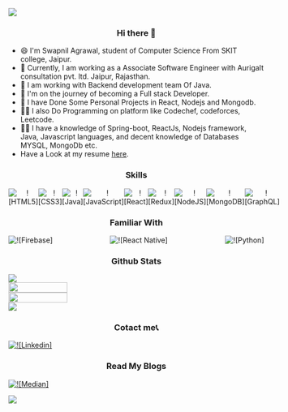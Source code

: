 ![](https://komarev.com/ghpvc/?username=your-code123-tech&style=flat-square&label=VIEWS)

<div align="center">
  
### Hi there 👋
  
 </div>
 
* 😄 I'm Swapnil Agrawal, student of Computer Science From SKIT college, Jaipur.
* 🚐 Currently, I am working as a Associate Software Engineer with AurigaIt consultation pvt. ltd. Jaipur, Rajasthan.
* 🚐 I am working with Backend development team Of Java.
* 🚐 I'm on the journey of becoming a Full stack Developer. 
* 🔨 I have Done Some Personal Projects in React, Nodejs and Mongodb.
* 👨‍💻 I also Do Programming on platform like Codechef, codeforces, Leetcode.
* 👨‍💻 I have a knowledge of Spring-boot, ReactJs, Nodejs framework, Java, Javascript languages, and decent knowledge of Databases MYSQL, MongoDb etc.
* Have a Look at my resume <a href="https://drive.google.com/file/d/1IDhrdS6bK5CJV9YPym18dqwPxky2W3KF/view" target="_blank">here</a>.



<div align="center">
  
  ### Skills 
  
  <div style="display:flex;justify-content:space-between;">
       <img src="https://img.shields.io/badge/html5-%23E34F26.svg?style=for-the-badge&logo=html5&logoColor=white" alt="![HTML5]" />
       <img src="https://img.shields.io/badge/css3-%231572B6.svg?style=for-the-badge&logo=css3&logoColor=white" alt="![CSS3]" />
       <img src="https://img.shields.io/badge/java-%23ED8B00.svg?style=for-the-badge&logo=java&logoColor=white" alt="![Java]" />
       <img src="https://img.shields.io/badge/javascript-%23323330.svg?style=for-the-badge&logo=javascript&logoColor=%23F7DF1E" alt="![JavaScript]" />
       <img src="https://img.shields.io/badge/react-%2320232a.svg?style=for-the-badge&logo=react&logoColor=%2361DAFB" alt="![React]" />
       <img src="https://img.shields.io/badge/redux-%23593d88.svg?style=for-the-badge&logo=redux&logoColor=white" alt="![Redux]" />
      <img src="https://img.shields.io/badge/node.js-6DA55F?style=for-the-badge&logo=node.js&logoColor=white" alt="![NodeJS]" />
      <img src="https://img.shields.io/badge/MongoDB-%234ea94b.svg?style=for-the-badge&logo=mongodb&logoColor=white" alt="![MongoDB]" />  
      <img src="https://img.shields.io/badge/-GraphQL-E10098?style=for-the-badge&logo=graphql&logoColor=white" alt="![GraphQL]" />
  </div>
</div>

###


<div align="center">
  
  ### Familiar With 
  
  <div style="display:flex;justify-content:space-between;">
       <img src="https://img.shields.io/badge/firebase-%23039BE5.svg?style=for-the-badge&logo=firebase" alt="![Firebase]" />
       <img src="https://img.shields.io/badge/react_native-%2320232a.svg?style=for-the-badge&logo=react&logoColor=%2361DAFB" alt="![React Native]" />
       <img src="https://img.shields.io/badge/python-3670A0?style=for-the-badge&logo=python&logoColor=ffdd54" alt="![Python]" />
    
  </div>
</div>


<div align="center"> 
  
### Github Stats 
  
</div>

<img src="https://activity-graph.herokuapp.com/graph?username=code123-tech&theme=react-dark"/>

<div style="display:flex;flex-direction:column;">
  <img style="width:48%" src="https://github-readme-stats.vercel.app/api?username=code123-tech&show_icons=true&theme=Gradient&count_private=true" />
  <img style="width:48%" src="https://github-readme-streak-stats.herokuapp.com/?user=code123-tech&theme=dark" />
 </div>
<a href="https://github.com/code123-tech/github-readme-stats">
  <img src="https://github-readme-stats.vercel.app/api/top-langs/?username=code123-tech&layout=compact&langs_count=10)](https://github.com/code123-tech/github-readme-stats" />
</a>


###

<div align="center">
  
  ### Cotact me📞 
  
  <div style="display:flex;justify-content:space-between;">
      <a href="https://www.linkedin.com/in/swapnil-agrawal-504bba176/">
          <img src="https://img.shields.io/badge/linkedin-%230077B5.svg?style=for-the-badge&logo=linkedin&logoColor=white" alt="![Linkedin]" />
      </a>
  </div>
</div>


###

<div align="center">
  
  ### Read My Blogs
  
  <div style="display:flex;justify-content:space-between;">
      <a href="https://swapnilagarwal2001.medium.com/">
        <img src="https://img.shields.io/badge/Medium-%23000000.svg?style=for-the-badge&logo=Medium&logoColor=white" alt="![Median]" />
     </a>
  </div>
</div>



<!--
**code123-tech/code123-tech** is a ✨ _special_ ✨ repository because its `README.md` (this file) appears on your GitHub profile.

Here are some ideas to get you started:

- 🔭 I’m currently working on ...
- 🌱 I’m currently learning ...
- 👯 I’m looking to collaborate on ...
- 🤔 I’m looking for help with ...
- 💬 Ask me about ...
- 📫 How to reach me: ...
- 😄 Pronouns: ...
- ⚡ Fun fact: ...
-->

![](https://hit.yhype.me/github/profile?user_id=53444217)
